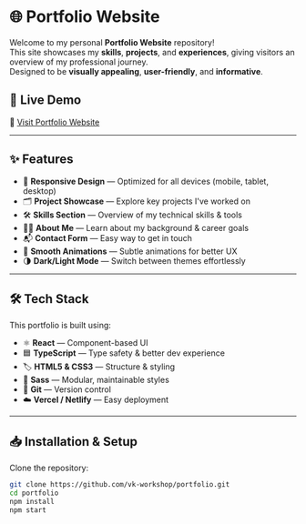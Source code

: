 # 🌐 Portfolio Website

Welcome to my personal **Portfolio Website** repository!  
This site showcases my **skills**, **projects**, and **experiences**, giving visitors an overview of my professional journey.  
Designed to be **visually appealing**, **user-friendly**, and **informative**.

## 🚀 Live Demo
🔗 [Visit Portfolio Website](https://vk-workshop.github.io/portfolio)

---

## ✨ Features

- 📱 **Responsive Design** — Optimized for all devices (mobile, tablet, desktop)
- 🗂️ **Project Showcase** — Explore key projects I've worked on
- 🛠️ **Skills Section** — Overview of my technical skills & tools
- 🙋‍♂️ **About Me** — Learn about my background & career goals
- 📬 **Contact Form** — Easy way to get in touch
- 🎨 **Smooth Animations** — Subtle animations for better UX
- 🌗 **Dark/Light Mode** — Switch between themes effortlessly

---

## 🛠️ Tech Stack

This portfolio is built using:

- ⚛️ **React** — Component-based UI
- 🟦 **TypeScript** — Type safety & better dev experience
- 🏷️ **HTML5 & CSS3** — Structure & styling
- 🎨 **Sass** — Modular, maintainable styles
- 🐙 **Git** — Version control
- ☁️ **Vercel / Netlify** — Easy deployment

---

## 📥 Installation & Setup

Clone the repository:

```bash
git clone https://github.com/vk-workshop/portfolio.git
cd portfolio
npm install
npm start
